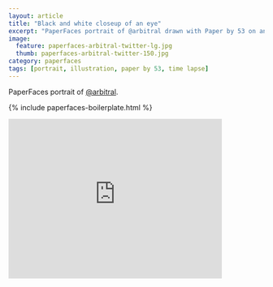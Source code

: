 ```yaml
---
layout: article
title: "Black and white closeup of an eye"
excerpt: "PaperFaces portrait of @arbitral drawn with Paper by 53 on an iPad."
image: 
  feature: paperfaces-arbitral-twitter-lg.jpg
  thumb: paperfaces-arbitral-twitter-150.jpg
category: paperfaces
tags: [portrait, illustration, paper by 53, time lapse]
---
```


PaperFaces portrait of [@arbitral](http://twitter.com/arbitral).

{% include paperfaces-boilerplate.html %}

<iframe width="420" height="315" src="http://www.youtube.com/embed/1VpNH3EQUg8" frameborder="0"> </iframe>
